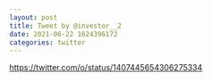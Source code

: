 ```yaml
--- 
layout: post 
title: Tweet by @investor__2 
date: 2021-06-22 1624396172 
categories: twitter 
--- 
```

https://twitter.com/o/status/1407445654306275334
